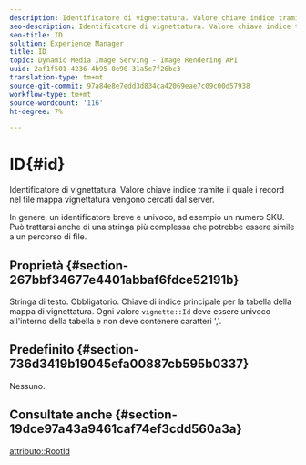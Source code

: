 ```yaml
---
description: Identificatore di vignettatura. Valore chiave indice tramite il quale i record nel file mappa vignettatura vengono cercati dal server.
seo-description: Identificatore di vignettatura. Valore chiave indice tramite il quale i record nel file mappa vignettatura vengono cercati dal server.
seo-title: ID
solution: Experience Manager
title: ID
topic: Dynamic Media Image Serving - Image Rendering API
uuid: 2af1f501-4236-4b95-8e90-31a5e7f26bc3
translation-type: tm+mt
source-git-commit: 97a84e8e7edd3d834ca42069eae7c09c00d57938
workflow-type: tm+mt
source-wordcount: '116'
ht-degree: 7%

---
```



# ID{#id}

Identificatore di vignettatura. Valore chiave indice tramite il quale i record nel file mappa vignettatura vengono cercati dal server.

In genere, un identificatore breve e univoco, ad esempio un numero SKU. Può trattarsi anche di una stringa più complessa che potrebbe essere simile a un percorso di file.

## Proprietà {#section-267bbf34677e4401abbaf6fdce52191b}

Stringa di testo. Obbligatorio. Chiave di indice principale per la tabella della mappa di vignettatura. Ogni valore `vignette::Id` deve essere univoco all&#39;interno della tabella e non deve contenere caratteri &#39;,&#39;.

## Predefinito {#section-736d3419b19045efa00887cb595b0337}

Nessuno.

## Consultate anche {#section-19dce97a43a9461caf74ef3cdd560a3a}

[attributo::RootId](../../../../../ir-api/material-cat/image-rendering-api-ref/c-ir-material-catalog/c-ir-attributes-reference/r-ir-rootid.md#reference-54b42b7125824be593378c1accb70d5a)
